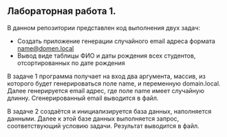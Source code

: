 ## Лабораторная работа 1.
В данном репозитории представлен код выполнения двух задач:
- Создать приложение генерации случайного email адреса формата name@domen.local
- Вывод виде таблицы ФИО и даты рождения всех студентов, отсортированных по дате рождения

В задаче 1 программа получает на вход два аргумента, массив, из которого будет генерироваться поле name, и переменную domain.local. Далее генерируется email адрес, где поле name имеет случайную длинну. Сгенерированный email выводится в файл.

В задаче 2 создаётся и инициализируется база данных, наполняется данными. Далее к этой базе данных выполняется запрос, соответствующий условию задачи. Результат выводится в файл.

